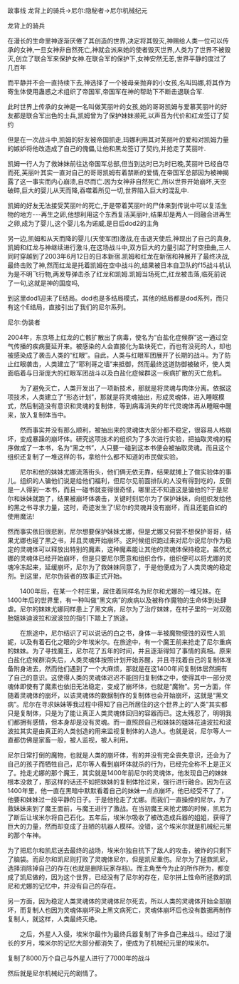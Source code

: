故事线
龙背上的骑兵->尼尔:隐秘者->尼尔机械纪元

龙背上的骑兵

在漫长的生命里神逐渐厌倦了其创造的世界,决定将其毁灭,神赐给人类一位可以传承的女神,一旦女神非自然死亡,神就会派来她的使者毁灭世界,人类为了世界不被毁灭,创立了联合军来保护女神.在联合军的保护下,女神安然无恙,世界平静的度过了几百年

而平静并不会一直持续下去,神选择了一个被母亲抛弃的小女孩,名叫玛娜,将其作为寄生体使用蛊惑之术组织了帝国军,帝国军在神的帮助下不断击退联合军.

此时世界上传承的女神是一名叫做芙丽叶的女孩,她的哥哥凯姆与爱慕芙丽叶的好友都是联合军出色的士兵,凯姆曾为了保护妹妹濒死,以声音为代价和红龙签订了契约

但是在一次战斗中,凯姆的好友被帝国抓走,玛娜利用其对芙丽叶的爱和对凯姆力量的嫉妒将他改造成了自己的傀儡,让他和黑龙签订了契约,并抢走了芙丽叶.

凯姆一行人为了救妹妹前往达帝国军总部,但当到达时已为时已晚,芙丽叶已经自尽而死,芙丽叶其实一直对自己的哥哥凯姆有着禁断的爱情,在帝国军总部因为被神揭露了这一事实而内心崩溃,自尽而亡.因为女神非自然死亡,所以世界开始崩坏,天空破碎,巨大的婴儿从天而降,吞噬着所见一切,世界陷入巨大的混乱中.

凯姆的好友无法接受芙丽叶的死亡,于是带着芙丽叶的尸体来到传说中可以复活生物的地方---再生之卵,他想利用这个东西复活芙丽叶,结果却是两人一同融合进再生之卵,成为了婴儿,这个婴儿名为诺威,是日后dod2的主角

另一边,凯姆和从天而降的婴儿(天使军团)激战,在击退天使后,神现出了自己的真身,凯姆和红龙与神继续进行激斗,在这场战斗中,双方巨大的力量引起了时空扭曲,三人同时穿越到了2003年6月12日的日本新宿.凯姆和红龙在新宿和神展开了最终决战,最终击败了神,然而红龙是托着凯姆在空中战斗的,结果被日本自卫队的f15战斗机认为是不明飞行物,两发导弹击杀了红龙和凯姆.凯姆当场死亡,红龙被击落,临死前说了一句,这就是神的国度吗,

到这里dod1迎来了E结局。dod也是多结局模式，其他的结局都是dod系列，而只有这个E结局，直接引出了我们的尼尔系列。

尼尔:伪装者

2004年，东京塔上红龙的亡骸扩散出了病毒，使名为“白盐化症候群”这一通过空气传播的疾病蔓延开来。被感染的人会直接化为盐块死亡，而也有没死的人，却也被感染成了袭击人类的“红眼”。自此，人类与红眼军团展开了长期的战斗。为了防止红眼袭击，人类建立了“耶利哥之墙”来抵御，然而最终这道防御被破坏，使人类面临着与日渐庞大的红眼军团战斗以及白盐化症候群这一疾病扩散的灭亡危机。

　　为了避免灭亡，人类开发出了一项新技术，那就是将灵魂与肉体分离。依据这项技术，人类建立了“形态计划”，那就是将灵魂抽出，形成灵魂体，进入睡眠模式，然后制造没有意识和灵魂的复制体，等到病毒消失的年代灵魂体再从睡眠中醒来，放入复制体当中。

　　然而事实并没有那么顺利，被抽出来的灵魂体大部分都不稳定，很容易人格崩坏，变成暴躁的崩坏体。研究这项技术的组织为了多次进行实验，把抽取灵魂的程序做成了一本书，名为“黑之书”，人只要一碰到这本书便会被抽取灵魂。而且这个组织还复制了一堆这样的书，拿给什么都不知道的市民做实验。

　　尼尔和他的妹妹尤娜流落街头，他们俩无依无靠，结果就摊上了做实验体的事儿。组织的人骗他们说是给他们福利，但尼尔见前面排队的人没有得到吃的，反倒是一人得到一本书，而且一碰书就变得很奇怪，哪里还不知道这是骗他的?于是尼尔和妹妹就跑了，结果被崩坏体袭击，关键时刻尼尔为了保护妹妹，向组织发给他的黑之书寻求力量，这时，奇迹发生了!尼尔的灵魂并没有崩坏，而且还能自如的使用魔法!

然而事实依旧很悲剧，尼尔想要保护妹妹尤娜，但是尤娜又何尝不想保护哥哥，结果尤娜也碰了黑之书，并且灵魂开始崩坏。这时候组织跑过来对尼尔说尼尔作为稳定的灵魂体可以释放出特别的魔素，这种魔素能让其他的灵魂体保持稳定。虽然尤娜的灵魂体已经开始崩坏，但是只要尼尔愿意和组织合作，组织便可以将尤娜的灵魂冷冻起来，延缓崩坏，尼尔为了救妹妹同意了，于是他便成为了人类灵魂的稳定剂。到这里，尼尔伪装者的故事正式开始。

　　1400年后，在某一个村庄里，居住着同样名为尼尔和尤娜的一堆兄妹。在1400年后的世界里，有一种叫做“黑文病”的疾病以及被称作魔物的生命体到处肆虐。尼尔的妹妹尤娜同样患上了黑文病，尼尔为了治疗妹妹，在村子里的一对双胞胎姐妹迪波拉和波波拉的指引下踏上了旅途。

　　在旅途中，尼尔结识了可以说话的白之书，身体一半被魔物侵蚀的双性人凯妮，以及有着石化之眼的少年埃米尔。在旅途中，有一个魔王前来抢走了尼尔重病的妹妹。为了寻找魔王，尼尔花了五年的时间，并且逐渐得知了事情的真相。原来白盐化症候群消失后，人类灵魂体按照计划开始苏醒，并且寻找着自己的复制体准备附身进去，然而他们遇到了一个大麻烦，那就是在这1400年间复制体居然拥有了自己的意识。这使得人类的灵魂体迟迟不能回归复制体之中，使得其中一部分灵魂体即使有了魔素也依旧无法稳定，变成了崩坏体，也就是“魔物”。另一方面，伴随着灵魂体的崩坏，以该灵魂体的数据制作的复制体也会开始崩坏，这就是“黑文病”。尼尔在寻求妹妹等我过程中得知了自己所居住的这个世界上的“人类”其实都只是复制体，只是为了能让真正人类灵魂体回归的容器而已。这太残忍了，明明我们都拥有感情，但本身却是没有灵魂。而一直照顾自己和妹妹的姐妹花迪波拉和波波拉其实是由真正的人类创造的用来监视复制体的人造人。也就是说，尼尔等人一直都仿佛是家畜一般，被人监视，被人利用。

尼尔日常打倒的魔物，也就是人类的崩坏体，有的并没有完全丧失意识，还会为了自己的孩子而牺牲自己，尼尔等人看到崩坏体就杀的行为，已经完全称不上是正义了。抢走尤娜的那个魔王，其实就是1400年前尼尔的灵魂体，他发现自己的妹妹根本没救了，那这样的话还不如把妹妹的复制体抢过来，强行进行融合。因为在这1400年里，他一直在黑暗中默默看着自己的妹妹一点点崩坏，他已经受不了了，他要和妹妹过一段平静的日子。于是他抢走了尤娜。而我们一直操控的尼尔，为了救妹妹来到了魔王面前，与魔王进行了激战。在当初魔王来抢尤娜的时候，凯尼为了断后让埃米尔将自己石化。五年后，埃米尔吸收了被改造成兵器的姐姐，获得了巨大的力量，然而却变成了丑陋的机器人模样。没错，这个埃米尔就是机械纪元里的那个车神。

为了把尼尔和凯尼送去最终的战场，埃米尔独自抗下了敌人的攻击，被炸的只剩下了脑袋。而尼尔和凯尼则打败了灵魂体尼尔，但是凯尼重伤。尼尔为了拯救凯尼，选择消除掉自己的存在(也就是删除玩家存档)。而主角至今为止的所作所为，都变成了凯尼做的，因为这个世界，已经没有了尼尔的存在，尼尔拼上性命所拯救的凯尼和尤娜的记忆中，并没有自己的存在。

另一方面，因为稳定人类灵魂体的灵魂体尼尔死去，所以人类的灵魂体开始全部崩坏，而复制人也因为灵魂体崩坏染上黑文病死亡，灵魂体崩坏后也没有数据再制作复制人，就这样，人类最终灭绝。

　　之后，外星人入侵，埃米尔最作为最终兵器复制了许多自己来战斗。经过了漫长的岁月，埃米尔的记忆大部分都消失了，便成为了机械纪元里的埃米尔。

复制了8000万个自己与外星人进行了7000年的战斗

然后就是尼尔机械纪元的剧情了。
